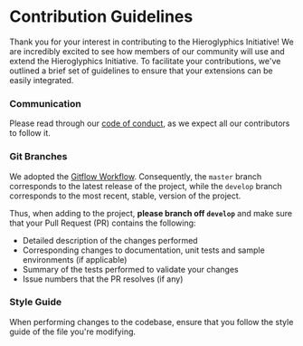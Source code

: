 # Contribution Guidelines

Thank you for your interest in contributing to the Hieroglyphics Initiative! We are incredibly excited to see how members of our community will use and extend the Hieroglyphics Initiative.
To facilitate your contributions, we've outlined a brief set of guidelines to ensure that your extensions can be easily integrated.

### Communication

Please read through our [code of conduct](./CODE_OF_CONDUCT.md),
as we expect all our contributors to follow it.

### Git Branches

We adopted the [Gitflow Workflow](http://nvie.com/posts/a-successful-git-branching-model/).
Consequently, the `master` branch corresponds to the latest release of the project, while the `develop` branch corresponds to the most recent, stable, version of the project.

Thus, when adding to the project, **please branch off `develop`** and make sure that your Pull Request (PR) contains the following:
* Detailed description of the changes performed
* Corresponding changes to documentation, unit tests and sample environments (if applicable)
* Summary of the tests performed to validate your changes
* Issue numbers that the PR resolves (if any)

### Style Guide

When performing changes to the codebase, ensure that you follow the style guide of the file you're modifying.
